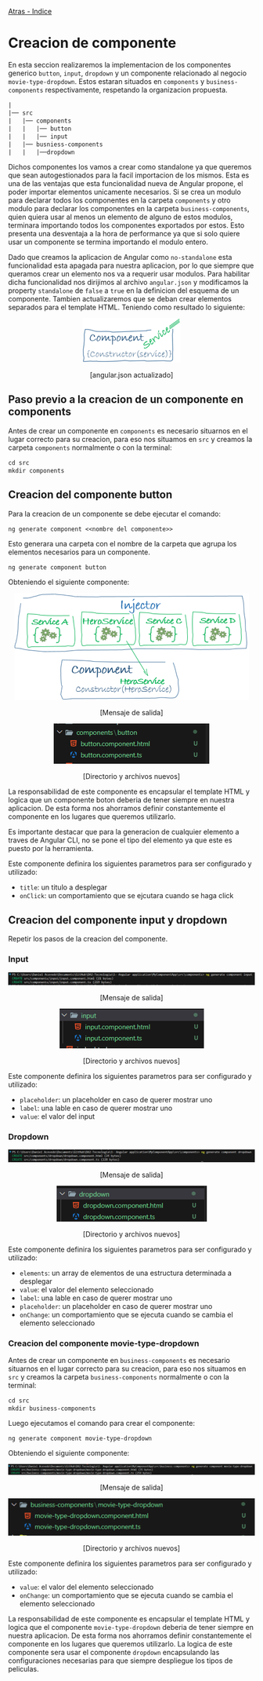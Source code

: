 [Atras - Indice](https://github.com/daniel18acevedo/DA2-Tecnologia/tree/angular-component)

# Creacion de componente

En esta seccion realizaremos la implementacion de los componentes generico `button`, `input`, `dropdown` y un componente relacionado al negocio `movie-type-dropdown`. Estos estaran situados en `components` y `business-components` respectivamente, respetando la organizacion propuesta.

```
|
|── src
|   |── components
|   |   |── button
|   |   |── input
|   |── busniess-components
|   |   |──dropdown
```

Dichos componentes los vamos a crear como standalone ya que queremos que sean autogestionados para la facil importacion de los mismos. Esta es una de las ventajas que esta funcionalidad nueva de Angular propone, el poder importar elementos unicamente necesarios. Si se crea un modulo para declarar todos los componentes en la carpeta `components` y otro modulo para declarar los componentes en la carpeta `business-components`, quien quiera usar al menos un elemento de alguno de estos modulos, terminara importando todos los componentes exportados por estos. Esto presenta una desventaja a la hora de performance ya que si solo quiere usar un componente se termina importando el modulo entero.

Dado que creamos la aplicacion de Angular como `no-standalone` esta funcionalidad esta apagada para nuestra aplicacion, por lo que siempre que queramos crear un elemento nos va a requerir usar modulos. Para habilitar dicha funcionalidad nos dirijimos al archivo `angular.json` y modificamos la property `standalone` de `false` a `true` en la definicion del esquema de un componente. Tambien actualizaremos que se deban crear elementos separados para el template HTML. Teniendo como resultado lo siguiente:

<p align="center">
<img src="./images/image-11.png">
</p>
<p align="center">
[angular.json actualizado]
</p>

## Paso previo a la creacion de un componente en components

Antes de crear un componente en `components` es necesario situarnos en el lugar correcto para su creacion, para eso nos situamos en `src` y creamos la carpeta `components` normalmente o con la terminal:

```CMD
cd src
mkdir components
```

## Creacion del componente button

Para la creacion de un componente se debe ejecutar el comando:

```CMD
ng generate component <<nombre del componente>>
```

Esto generara una carpeta con el nombre de la carpeta que agrupa los elementos necesarios para un componente.

```CMD
ng generate component button
```

Obteniendo el siguiente componente:

<p align="center">
<img src="./images/image-12.png">
</p>
<p align="center">
[Mensaje de salida]
</p>
<p align="center">
<img src="./images/image-13.png">
</p>
<p align="center">
[Directorio y archivos nuevos]
</p>

La responsabilidad de este componente es encapsular el template HTML y logica que un componente boton deberia de tener siempre en nuestra aplicacion. De esta forma nos ahorramos definir constantemente el componente en los lugares que queremos utilizarlo.

Es importante destacar que para la generacion de cualquier elemento a traves de Angular CLI, no se pone el tipo del elemento ya que este es puesto por la herramienta.

Este componente definira los siguientes parametros para ser configurado y utilizado:

- `title`: un titulo a desplegar
- `onClick`: un comportamiento que se ejcutara cuando se haga click

## Creacion del componente input y dropdown

Repetir los pasos de la creacion del componente.

### Input

<p align="center">
<img src="./images/image-14.png">
</p>
<p align="center">
[Mensaje de salida]
</p>

<p align="center">
<img src="./images/image-15.png">
</p>
<p align="center">
[Directorio y archivos nuevos]
</p>

Este componente definira los siguientes parametros para ser configurado y utilizado:

- `placeholder`: un placeholder en caso de querer mostrar uno
- `label`: una lable en caso de querer mostrar uno
- `value`: el valor del input

### Dropdown

<p align="center">
<img src="./images/image-16.png">
</p>
<p align="center">
[Mensaje de salida]
</p>

<p align="center">
<img src="./images/image-17.png">
</p>
<p align="center">
[Directorio y archivos nuevos]
</p>

Este componente definira los siguientes parametros para ser configurado y utilizado:

- `elements`: un array de elementos de una estructura determinada a desplegar
- `value`: el valor del elemento seleccionado
- `label`: una lable en caso de querer mostrar uno
- `placeholder`: un placeholder en caso de querer mostrar uno
- `onChange`: un comportamiento que se ejecuta cuando se cambia el elemento seleccionado

### Creacion del componente movie-type-dropdown

Antes de crear un componente en `business-components` es necesario situarnos en el lugar correcto para su creacion, para eso nos situamos en `src` y creamos la carpeta `business-components` normalmente o con la terminal:

```CMD
cd src
mkdir business-components
```

Luego ejecutamos el comando para crear el componente:

```CMD
ng generate component movie-type-dropdown
```

Obteniendo el siguiente componente:

<p align="center">
<img src="./images/image-18.png">
</p>
<p align="center">
[Mensaje de salida]
</p>

<p align="center">
<img src="./images/image-19.png">
</p>
<p align="center">
[Directorio y archivos nuevos]
</p>

Este componente definira los siguientes parametros para ser configurado y utilizado:

- `value`: el valor del elemento seleccionado
- `onChange`: un comportamiento que se ejecuta cuando se cambia el elemento seleccionado

La responsabilidad de este componente es encapsular el template HTML y logica que el componente `movie-type-dropdown` deberia de tener siempre en nuestra aplicacion. De esta forma nos ahorramos definir constantemente el componente en los lugares que queremos utilizarlo. La logica de este componente sera usar el componente `dropdown` encapsulando las configuraciones necesarias para que siempre despliegue los tipos de peliculas.
